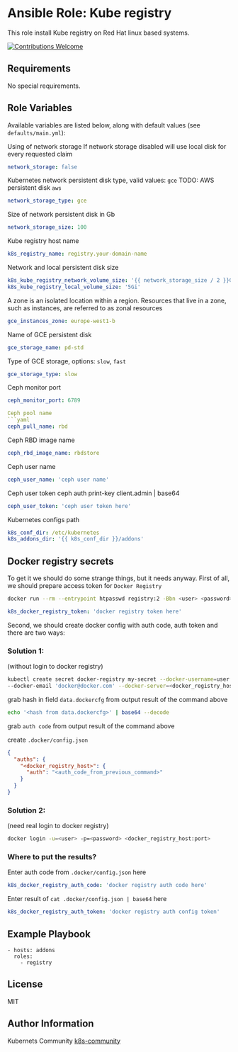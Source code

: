 Ansible Role: Kube registry
===========================

This role install Kube registry on Red Hat linux based systems.

[![Contributions Welcome](https://img.shields.io/badge/contributions-welcome-brightgreen.svg?style=flat)](https://github.com/k8s-community/cluster-deploy/issues)

Requirements
------------

No special requirements.


Role Variables
--------------

Available variables are listed below, along with default values (see `defaults/main.yml`):

Using of network storage
If network storage disabled will use local disk for every requested claim 
```yaml
network_storage: false
```

Kubernetes network persistent disk type, valid values: `gce`
TODO: AWS persistent disk `aws`
```yaml
network_storage_type: gce 
```

Size of network persistent disk in Gb
```yaml
network_storage_size: 100
```

Kube registry host name
```yaml
k8s_registry_name: registry.your-domain-name
```

Network and local persistent disk size
```yaml
k8s_kube_registry_network_volume_size: '{{ network_storage_size / 2 }}Gi'
k8s_kube_registry_local_volume_size: '5Gi'
```

A zone is an isolated location within a region.
Resources that live in a zone, such as instances,
are referred to as zonal resources
```yaml
gce_instances_zone: europe-west1-b
```

Name of GCE persistent disk
```yaml
gce_storage_name: pd-std
```

Type of GCE storage, options: `slow`, `fast`
```yaml
gce_storage_type: slow
```

Ceph monitor port
```yaml
ceph_monitor_port: 6789

Ceph pool name
```yaml
ceph_pull_name: rbd
```

Ceph RBD image name
```yaml
ceph_rbd_image_name: rbdstore
```

Ceph user name
```yaml
ceph_user_name: 'ceph user name'
```

Ceph user token
ceph auth print-key client.admin | base64
```yaml
ceph_user_token: 'ceph user token here'
```

Kubernetes configs path
```yaml
k8s_conf_dir: /etc/kubernetes
k8s_addons_dir: '{{ k8s_conf_dir }}/addons'
```

## Docker registry secrets

To get it we should do some strange things, but it needs anyway.
First of all, we should prepare access token for `Docker Registry`
```sh
docker run --rm --entrypoint htpasswd registry:2 -Bbn <user> <password> | base64
```
```yaml
k8s_docker_registry_token: 'docker registry token here'
```
Second, we should create docker config with auth code, auth token and there are two ways:

### Solution 1:
(without login to docker registry)
```sh
kubectl create secret docker-registry my-secret --docker-username=user --docker-password='password' \
--docker-email 'docker@docker.com' --docker-server=<docker_registry_host> --dry-run -o yaml
```
grab hash in field `data.dockercfg` from output result of the command above
```sh
echo '<hash from data.dockercfg>' | base64 --decode
```
grab `auth code` from output result of the command above

create `.docker/config.json`
```json
{
  "auths": {
    "<docker_registry_host>": {
      "auth": "<auth_code_from_previous_command>"
    }
  }
}
```

### Solution 2:
(need real login to docker registry)
```sh
docker login -u=<user> -p=<password> <docker_registry_host:port>
```

### Where to put the results?

Enter auth code from `.docker/config.json` here
```yaml
k8s_docker_registry_auth_code: 'docker registry auth code here'
```

Enter result of `cat .docker/config.json | base64` here
```yaml
k8s_docker_registry_auth_token: 'docker registry auth config token'
```

Example Playbook
----------------

    - hosts: addons
      roles:
        - registry

License
-------

MIT

Author Information
------------------

Kubernets Community [k8s-community](https://github.com/k8s-community)
